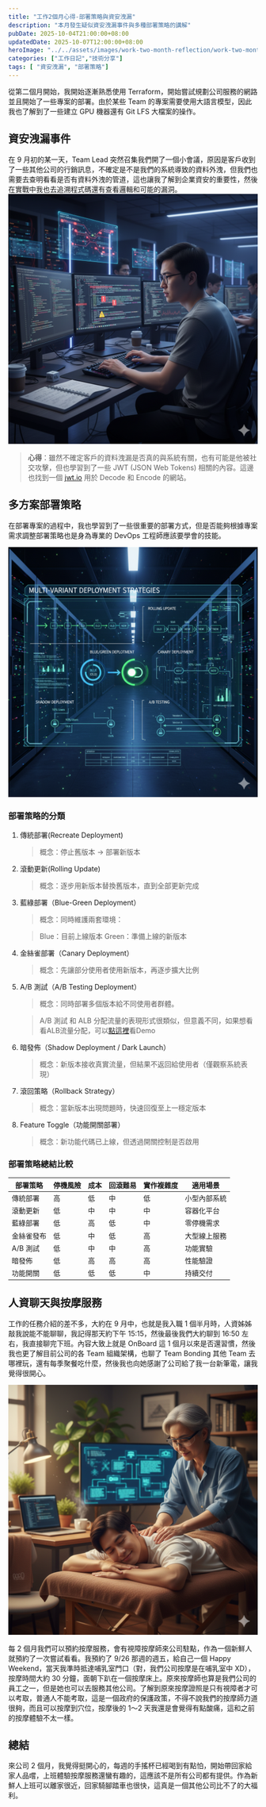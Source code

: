 ```yaml
---
title: "工作2個月心得-部署策略與資安洩漏"
description: "本月發生疑似資安洩漏事件與多種部署策略的講解"
pubDate: 2025-10-04T21:00:00+08:00
updatedDate: 2025-10-07T12:00:00+08:00
heroImage: "../../assets/images/work-two-month-reflection/work-two-month-reflection-1.png"
categories: ["工作日記","技術分享"]
tags: [ "資安洩漏", "部署策略"]
---
```


從第二個月開始，我開始逐漸熟悉使用 Terraform，開始嘗試規劃公司服務的網路並且開始了一些專案的部署。由於某些 Team 的專案需要使用大語言模型，因此我也了解到了一些建立 GPU 機器還有 Git LFS 大檔案的操作。

## 資安洩漏事件
在 9 月初的某一天，Team Lead 突然召集我們開了一個小會議，原因是客戶收到了一些其他公司的行銷訊息，不確定是不是我們的系統導致的資料外洩，但我們也需要去查明看看是否有資料外洩的管道，這也讓我了解到企業資安的重要性，然後在實戰中我也去追溯程式碼還有查看邏輯和可能的漏洞。
![資安事件追查 - secret-leak](../../assets/images/work-two-month-reflection/secret-leak.png)

> **心得**：雖然不確定客戶的資料洩漏是否真的與系統有關，也有可能是他被社交攻擊，但也學習到了一些 JWT (JSON Web Tokens) 相關的內容。這邊也找到一個 [jwt.io](https://www.jwt.io/) 用於 Decode 和 Encode 的網站。

## 多方案部署策略

在部署專案的過程中，我也學習到了一些很重要的部署方式，但是否能夠根據專案需求調整部署策略也是身為專業的 DevOps 工程師應該要學會的技能。

![部署策略總覽 - deploy-strategy](../../assets/images/work-two-month-reflection/deploy-strategy.png)

### 部署策略的分類
1. 傳統部署(Recreate Deployment)
    >概念：停止舊版本 → 部署新版本
2. 滾動更新(Rolling Update)
    >概念：逐步用新版本替換舊版本，直到全部更新完成
3. 藍綠部署（Blue-Green Deployment）
    >概念：同時維護兩套環境：

    >Blue：目前上線版本
    >Green：準備上線的新版本
4. 金絲雀部署（Canary Deployment）
    >概念：先讓部分使用者使用新版本，再逐步擴大比例
5. A/B 測試（A/B Testing Deployment）
    >概念：同時部署多個版本給不同使用者群體。

    >A/B 測試 和 ALB 分配流量的表現形式很類似，但意義不同，如果想看看ALB流量分配，可以[點這裡](http://blue-green-canary-alb-873311364.us-west-2.elb.amazonaws.com)看Demo
6. 暗發佈（Shadow Deployment / Dark Launch）
    >概念：新版本接收真實流量，但結果不返回給使用者（僅觀察系統表現）

7. 滾回策略（Rollback Strategy）
    >概念：當新版本出現問題時，快速回復至上一穩定版本

8. Feature Toggle（功能開關部署）
    >概念：新功能代碼已上線，但透過開關控制是否啟用

### 部署策略總結比較

| 部署策略 | 停機風險 | 成本 | 回滾難易 | 實作複雜度 | 適用場景 |
|---------|---------|------|---------|-----------|---------|
| 傳統部署 | 高 | 低 | 中 | 低 | 小型內部系統 |
| 滾動更新 | 低 | 中 | 中 | 中 | 容器化平台 |
| 藍綠部署 | 低 | 高 | 低 | 中 | 零停機需求 |
| 金絲雀發布 | 低 | 中 | 低 | 高 | 大型線上服務 |
| A/B 測試 | 低 | 中 | 中 | 高 | 功能實驗 |
| 暗發佈 | 低 | 高 | 高 | 高 | 性能驗證 |
| 功能開關 | 低 | 低 | 低 | 中 | 持續交付 |

## 人資聊天與按摩服務

工作的任務介紹的差不多，大約在 9 月中，也就是我入職 1 個半月時，人資姊姊敲我說能不能聊聊，我記得那天約下午 15:15，然後最後我們大約聊到 16:50 左右，我直接聊完下班。內容大致上就是 OnBoard 這 1 個月以來是否還習慣，然後我也更了解目前公司的各 Team 組織架構，也聊了 Team Bonding 其他 Team 去哪裡玩，還有每季聚餐吃什麼，然後我也向她感謝了公司給了我一台新筆電，讓我覺得很開心。

![按摩服務體驗 - massage](../../assets/images/work-two-month-reflection/massage.png)

每 2 個月我們可以預約按摩服務，會有視障按摩師來公司駐點，作為一個新鮮人就預約了一次嘗試看看。我預約了 9/26 那週的週五，給自己一個 Happy Weekend，當天我準時抵達哺乳室門口（對，我們公司按摩是在哺乳室中 XD），按摩時間大約 30 分鐘，面朝下趴在一個按摩床上。原來按摩師也算是我們公司的員工之一，但是她也可以去服務其他公司。了解到原來按摩證照是只有視障者才可以考取，普通人不能考取，這是一個政府的保護政策，不得不說我們的按摩師力道很夠，而且可以按摩到穴位，按摩後的 1～2 天我還是會覺得有點酸痛，這和之前的按摩體驗不太一樣。

## 總結
來公司 2 個月，我覺得挺開心的，每週的手搖杯已經喝到有點怕，開始帶回家給家人品嚐，上班體驗按摩服務還蠻有趣的，這應該不是所有公司都有提供。作為新鮮人上班可以離家很近，回家騎腳踏車也很快，這真是一個其他公司比不了的大福利。